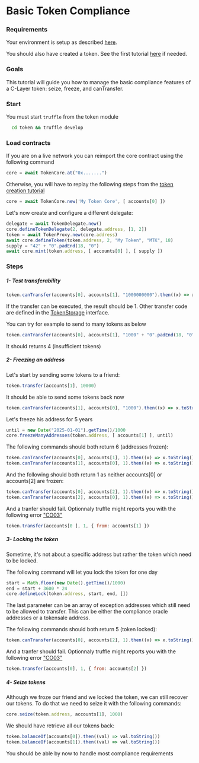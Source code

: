 
# Basic Token Compliance

### Requirements

Your environment is setup as described [here](./Tutorials.md#requirements).

You should also have created a token. See the first tutorial [here](./01-TokenCreation.md) if needed.

### Goals

This tutorial will guide you how to manage the basic compliance features of a C-Layer token: seize, freeze, and canTransfer.

### Start

You must start `truffle` from the token module
```bash
  cd token && truffle develop
```

### Load contracts

If you are on a live network you can reimport the core contract using the following command

```javascript
core = await TokenCore.at("0x.......")
```

Otherwise, you will have to replay the following steps from the [token creation tutorial](./01-TokenCreation.md)
```javascript
core = await TokenCore.new('My Token Core', [ accounts[0] ])
```

Let's now create and configure a different delegate:
```javascript
delegate = await TokenDelegate.new()
core.defineTokenDelegate(2, delegate.address, [1, 2])
token = await TokenProxy.new(core.address)
await core.defineToken(token.address, 2, "My Token", "MTK", 18)
supply = "42" + "0".padEnd(18, "0")
await core.mint(token.address, [ accounts[0] ], [ supply ])
```

### Steps

##### 1- Test transferability

```javascript
token.canTransfer(accounts[0], accounts[1], "1000000000").then((x) => x.toString())
```

If the transfer can be executed, the result should be 1.
Other transfer code are defined in the [TokenStorage](../token/contracts/interface/ITokenStorage.sol) interface.

You can try for example to send to many tokens as below
```javascript
token.canTransfer(accounts[0], accounts[1], "1000" + "0".padEnd(18, "0")).then((x) => x.toString())
```
It should returns 4 (insufficient tokens)

##### 2- Freezing an address

Let's start by sending some tokens to a friend:
```javascript
token.transfer(accounts[1], 10000)
```

It should be able to send some tokens back now
```javascript
token.canTransfer(accounts[1], accounts[0], "1000").then((x) => x.toString())
```

Let's freeze his address for 5 years
```javascript
until = new Date("2025-01-01").getTime()/1000
core.freezeManyAddresses(token.address, [ accounts[1] ], until)
```

The following commands should both return 6 (addresses frozen):
```javascript
token.canTransfer(accounts[0], accounts[1], 1).then((x) => x.toString())
token.canTransfer(accounts[1], accounts[0], 1).then((x) => x.toString())
```

And the following should both return 1 as neither accounts[0] or accounts[2] are frozen:
```javascript
token.canTransfer(accounts[0], accounts[2], 1).then((x) => x.toString())
token.canTransfer(accounts[2], accounts[0], 1).then((x) => x.toString())
```

And a tranfer should fail. Optionnaly truffle might reports you with the following error ["CO03"](../common/contracts/core/Core.sol#L17)
```javascript
token.transfer(accounts[0 ], 1, { from: accounts[1] })
```

##### 3- Locking the token

Sometime, it's not about a specific address but rather the token which need to be locked.

The following command will let you lock the token for one day
```javascript
start = Math.floor(new Date().getTime()/1000)
end = start + 3600 * 24
core.defineLock(token.address, start, end, [])
```
The last parameter can be an array of exception addresses which still need to be allowed to transfer.
This can be either the compliance oracle addresses or a tokensale address.

The following commands should both return 5 (token locked):
```javascript
token.canTransfer(accounts[0], accounts[2], 1).then((x) => x.toString())
```

And a tranfer should fail. Optionnaly truffle might reports you with the following error ["CO03"](../common/contracts/core/Core.sol#L17)
```javascript
token.transfer(accounts[0], 1, { from: accounts[2] })
```

##### 4- Seize tokens

Although we froze our friend and we locked the token, we can still recover our tokens.
To do that we need to seize it with the following commands:

```javascript
core.seize(token.address, accounts[1], 1000)
```

We should have retrieve all our tokens back:
```javascript
token.balanceOf(accounts[0]).then((val) => val.toString())
token.balanceOf(accounts[1]).then((val) => val.toString())
```

You should be able by now to handle most compliance requirements
